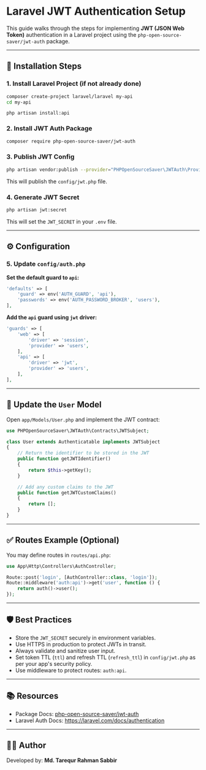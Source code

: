 
# Laravel JWT Authentication Setup

This guide walks through the steps for implementing **JWT (JSON Web Token)** authentication in a Laravel project using the `php-open-source-saver/jwt-auth` package.

---

## 🔧 Installation Steps

### 1. Install Laravel Project (if not already done)

```bash
composer create-project laravel/laravel my-api
cd my-api
```
`php artisan install:api`

### 2. Install JWT Auth Package

```bash
composer require php-open-source-saver/jwt-auth
```

### 3. Publish JWT Config

```bash
php artisan vendor:publish --provider="PHPOpenSourceSaver\JWTAuth\Providers\LaravelServiceProvider"
```

This will publish the `config/jwt.php` file.

### 4. Generate JWT Secret

```bash
php artisan jwt:secret
```

This will set the `JWT_SECRET` in your `.env` file.

---

## ⚙️ Configuration

### 5. Update `config/auth.php`

**Set the default guard to `api`:**

```php
'defaults' => [
    'guard' => env('AUTH_GUARD', 'api'),
    'passwords' => env('AUTH_PASSWORD_BROKER', 'users'),
],
```

**Add the `api` guard using `jwt` driver:**

```php
'guards' => [
    'web' => [
        'driver' => 'session',
        'provider' => 'users',
    ],
    'api' => [
        'driver' => 'jwt',
        'provider' => 'users',
    ],
],
```

---

## 👤 Update the `User` Model

Open `app/Models/User.php` and implement the JWT contract:

```php
use PHPOpenSourceSaver\JWTAuth\Contracts\JWTSubject;

class User extends Authenticatable implements JWTSubject
{
    // Return the identifier to be stored in the JWT
    public function getJWTIdentifier()
    {
        return $this->getKey();
    }

    // Add any custom claims to the JWT
    public function getJWTCustomClaims()
    {
        return [];
    }
}
```

---

## ✅ Routes Example (Optional)

You may define routes in `routes/api.php`:

```php
use App\Http\Controllers\AuthController;

Route::post('login', [AuthController::class, 'login']);
Route::middleware('auth:api')->get('user', function () {
    return auth()->user();
});
```

---

## 🛡️ Best Practices

- Store the `JWT_SECRET` securely in environment variables.
- Use HTTPS in production to protect JWTs in transit.
- Always validate and sanitize user input.
- Set token TTL (`ttl`) and refresh TTL (`refresh_ttl`) in `config/jwt.php` as per your app's security policy.
- Use middleware to protect routes: `auth:api`.

---

## 📚 Resources

- Package Docs: [php-open-source-saver/jwt-auth](https://github.com/php-open-source-saver/jwt-auth)
- Laravel Auth Docs: https://laravel.com/docs/authentication

---

## 🧑‍💻 Author

Developed by: **Md. Tarequr Rahman Sabbir**
